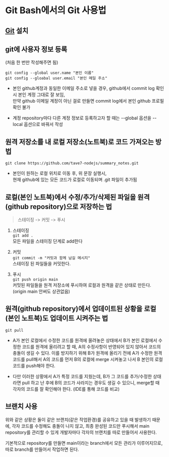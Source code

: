 # Git Bash에서의 Git 사용법 

## [Git](https://git-scm.com/) 설치

## git에 사용자 정보 등록 
(처음 한 번만 작성해주면 됨)

`git config --global user.name "본인 이름"`<br>
`git config --gloabal user.email "본인 메일 주소"`

- 본인 github계정과 동일한 이메일 주소로 넣을 경우, github에서 commit log 확인시 본인 계정 그대로 잘 보임, <br>
만약 github 이메일 계정이 아닌 걸로 만들면 commit log에서 본인 github 프로필 확인 불가

- 계정 repository마다 다른 계정 정보로 등록하고자 할 때는 
--global 옵션을 --local 옵션으로 바꿔서 작성

## 원격 저장소를 내 로컬 저장소(노트북)로 코드 가져오는 방법
`git clone https://github.com/tave7-nodejs/summary_notes.git`

- 본인이 원하는 로컬 위치로 이동 후, 위 문장 실행시, <br>
현재 github에 있는 모든 코드가 로컬로 이동되며 .git 파일이 추가됨

## 로컬(본인 노트북)에서 수정/추가/삭제된 파일을 원격(github repository)으로 저장하는 법
> 스테이징 -> 커밋 -> 푸시

1. 스테이징 <br>
`git add . ` <br>
모든 파일을 스테이징 단계로 add한다<br>

2. 커밋<br>
`git commit -m "커밋과 함께 남길 메시지"`<br>
스테이징 된 파일들을 커밋한다. <br>

3. 푸시<br>
`git push origin main` <br>
커밋된 파일들을 원격 저장소에 푸시하여 로컬과 원격을 같은 상태로 만든다. <br>
(origin main 안써도 상관없음)<br>

## 원격(github repository)에서 업데이트된 상황을 로컬(본인 노트북)도 업데이트 시켜주는 법
`git pull` 

- A가 본인 로컬에서 수정한 코드를 원격에 올려놓은 상태에서
B가 본인 로컬에서 수정한 코드를 원격에 올리려고 할 때, 
A의 수정사항이 반영되어 있지 않아서 코드의 충돌이 생길 수 있다. 
이를 방지하기 위해 B가 원격에 올리기 전에 A가 수정한 원격 코드를 pull해서 A의 코드를 먼저 B의 로컬에 merge 시켜놓고 나서
B 본인의 로컬 코드를 push해야 한다. 

- 다만 이러한 상황에서 A가 특정 코드를 지웠는데, B가 그 코드를 추가/수정한 상태라면 pull 하고 난 후에 B의 코드가 사라지는 경우도 생길 수 있으니,
merge할 때 각자의 코드를 잘 확인해야 한다. (IDE를 통해 코드를 비교) 

## 브랜치 사용
위와 같은 상황은 둘이 같은 브랜치(같은 작업환경)를 공유하고 있을 때 발생하기 때문에,
각자 코드를 수정해도 충돌이 나지 않고, 최종 완성된 코드만 푸시해서 main repository를 관리할 수 있게
개발자마다 각자의 브랜치를 따로 만들어서 사용한다. 

기본적으로 repository를 만들면 main이라는 branch에서 모든 관리가 이루어지므로,
따로 branch를 만들어서 작업하면 된다. 
